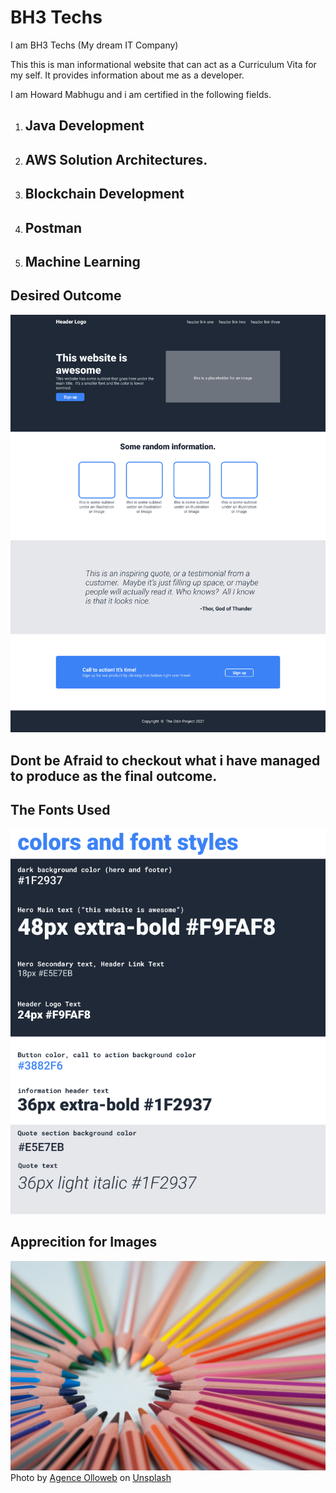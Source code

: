 # BH3 Techs
I am BH3 Techs (My dream IT Company)

This this is man informational website that can act as a Curriculum Vita for my self. It  provides information about me as a developer.

I am Howard Mabhugu and i am certified in the following fields.

1. ## Java Development
2. ## AWS Solution Architectures.
3. ## Blockchain Development
4. ## Postman
5. ## Machine Learning

   
## Desired Outcome
![outcome](./images/01.png)

## Dont be Afraid to checkout what i have managed to produce as the final outcome.

## The Fonts Used
![the-fonts](./images/02.png)



## Apprecition for Images

![edu](./images/agency-edu.jpg)
Photo by <a href="https://unsplash.com/@olloweb?utm_source=unsplash&utm_medium=referral&utm_content=creditCopyText">Agence Olloweb</a> on <a href="https://unsplash.com/s/photos/school-fees?utm_source=unsplash&utm_medium=referral&utm_content=creditCopyText">Unsplash</a>
  

